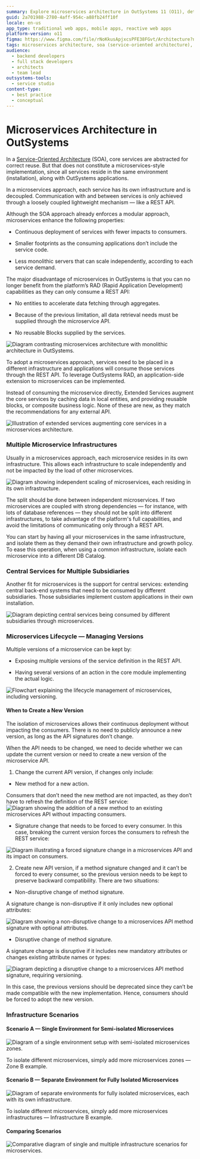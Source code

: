 ```yaml
---
summary: Explore microservices architecture in OutSystems 11 (O11), detailing its implementation, benefits, and lifecycle management.
guid: 2a701988-2780-4aff-954c-a88fb24ff10f
locale: en-us
app_type: traditional web apps, mobile apps, reactive web apps
platform-version: o11
figma: https://www.figma.com/file/rNoKkusApjxcsPFE38FGvt/Architecture?node-id=1343:663
tags: microservices architecture, soa (service-oriented architecture), rest api, continuous deployment, scalability
audience:
  - backend developers
  - full stack developers
  - architects
  - team lead
outsystems-tools:
  - service studio
content-type:
  - best practice
  - conceptual
---
```

# Microservices Architecture in OutSystems

In a [Service-Oriented Architecture](https://success.outsystems.com/Support/Enterprise_Customers/Maintenance_and_Operations/Designing_the_architecture_of_your_OutSystems_applications/04_Service-Oriented_Architectures_for_OutSystems_applications) (SOA), core services are abstracted for correct reuse. But that does not constitute a microservices-style implementation, since all services reside in the same environment (installation), along with OutSystems applications.

In a microservices approach, each service has its own infrastructure and is decoupled. Communication with and between services is only achieved through a loosely coupled lightweight mechanism — like a REST API.

Although the SOA approach already enforces a modular approach, microservices enhance the following properties:

* Continuous deployment of services with fewer impacts to consumers.

* Smaller footprints as the consuming applications don’t include the service code.

* Less monolithic servers that can scale independently, according to each service demand.

The major disadvantage of microservices in OutSystems is that you can no longer benefit from the platform’s RAD (Rapid Application Development) capabilities as they can only consume a REST API:

* No entities to accelerate data fetching through aggregates.

* Because of the previous limitation, all data retrieval needs must be supplied through the microservice API.

* No reusable Blocks supplied by the services.

![Diagram contrasting microservices architecture with monolithic architecture in OutSystems.](images/Microservices-Architecture-in-OutSystems_0.png "Microservices vs Monolithic Architecture")

To adopt a microservices approach, services need to be placed in a different infrastructure and applications will consume those services through the REST API. To leverage OutSystems RAD, an application-side extension to microservices can be implemented.

Instead of consuming the microservice directly, Extended Services augment the core services by caching data in local entities, and providing reusable blocks, or composite business logic. None of these are new, as they match the recommendations for any external API.

![Illustration of extended services augmenting core services in a microservices architecture.](images/Microservices-Architecture-in-OutSystems_1.png "Extended Services in Microservices Architecture")

### Multiple Microservice Infrastructures

Usually in a microservices approach, each microservice resides in its own infrastructure. This allows each infrastructure to scale independently and not be impacted by the load of other microservices.

![Diagram showing independent scaling of microservices, each residing in its own infrastructure.](images/Microservices-Architecture-in-OutSystems_2.png "Independent Scaling of Microservices")

The split should be done between independent microservices. If two microservices are coupled with strong dependencies — for instance, with lots of database references — they should not be split into different infrastructures, to take advantage of the platform's full capabilities, and avoid the limitations of communicating only through a REST API.

You can start by having all your microservices in the same infrastructure, and isolate them as they demand their own infrastructure and growth policy. To ease this operation, when using a common infrastructure, isolate each microservice into a different DB Catalog.

### Central Services for Multiple Subsidiaries

Another fit for microservices is the support for central services: extending central back-end systems that need to be consumed by different subsidiaries. Those subsidiaries implement custom applications in their own installation.

![Diagram depicting central services being consumed by different subsidiaries through microservices.](images/Microservices-Architecture-in-OutSystems_3.png "Central Services Consumed by Multiple Subsidiaries")

### Microservices Lifecycle — Managing Versions

Multiple versions of a microservice can be kept by:

* Exposing multiple versions of the service definition in the REST API.

* Having several versions of an action in the core module implementing the actual logic.

![Flowchart explaining the lifecycle management of microservices, including versioning.](images/Microservices-Architecture-in-OutSystems_4.png "Microservices Lifecycle Management")

#### When to Create a New Version

The isolation of microservices allows their continuous deployment without impacting the consumers. There is no need to publicly announce a new version, as long as the API signatures don’t change.

When the API needs to be changed, we need to decide whether we can update the current version or need to create a new version of the microservice API.

1. Change the current API version, if changes only include:

* New method for a new action.

Consumers that don’t need the new method are not impacted, as they don’t have to refresh the definition of the REST service:![Diagram showing the addition of a new method to an existing microservices API without impacting consumers.](images/Microservices-Architecture-in-OutSystems_5.png "Adding a New Method to Microservices")

* Signature change that needs to be forced to every consumer. In this case, breaking the current version forces the consumers to refresh the REST service:

![Diagram illustrating a forced signature change in a microservices API and its impact on consumers.](images/Microservices-Architecture-in-OutSystems_6.png "Forcing a Signature Change in Microservices")

2. Create new API version, if a method signature changed and it can’t be forced to every consumer, so the previous version needs to be kept to preserve backward compatibility. There are two situations:

* Non-disruptive change of method signature.

A signature change is non-disruptive if it only includes new optional attributes:

![Diagram showing a non-disruptive change to a microservices API method signature with optional attributes.](images/Microservices-Architecture-in-OutSystems_7.png "Non-disruptive Method Signature Change")

* Disruptive change of method signature.

A signature change is disruptive if it includes new mandatory attributes or changes existing attribute names or types:

![Diagram depicting a disruptive change to a microservices API method signature, requiring versioning.](images/Microservices-Architecture-in-OutSystems_8.png "Disruptive Method Signature Change")

In this case, the previous versions should be deprecated since they can’t be made compatible with the new implementation. Hence, consumers should be forced to adopt the new version.

### Infrastructure Scenarios

#### Scenario A — Single Environment for Semi-isolated Microservices

![Diagram of a single environment setup with semi-isolated microservices zones.](images/Microservices-Architecture-in-OutSystems_9.png "Semi-isolated Microservices in a Single Environment")

To isolate different microservices, simply add more microservices zones — Zone B example.

#### Scenario B — Separate Environment for Fully Isolated Microservices

![Diagram of separate environments for fully isolated microservices, each with its own infrastructure.](images/Microservices-Architecture-in-OutSystems_10.png "Fully Isolated Microservices in Separate Environments")

To isolate different microservices, simply add more microservices infrastructures — Infrastructure B example.

#### Comparing Scenarios

![Comparative diagram of single and multiple infrastructure scenarios for microservices.](images/Microservices-Architecture-in-OutSystems_11.png "Comparison of Single vs Multiple Infrastructure Scenarios")

